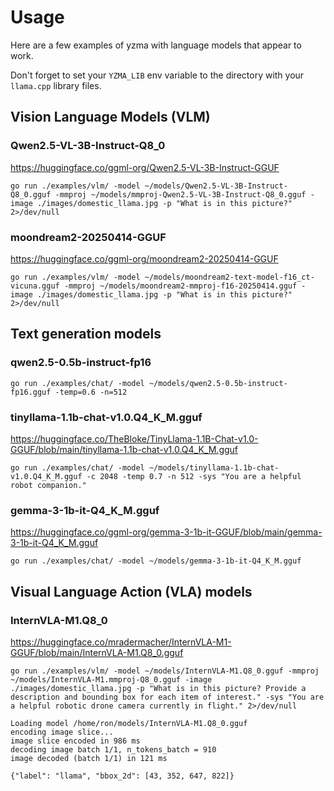 # Usage

Here are a few examples of yzma with language models that appear to work.

Don't forget to set your `YZMA_LIB` env variable to the directory with your `llama.cpp` library files.

## Vision Language Models (VLM)

### Qwen2.5-VL-3B-Instruct-Q8_0

https://huggingface.co/ggml-org/Qwen2.5-VL-3B-Instruct-GGUF

```
go run ./examples/vlm/ -model ~/models/Qwen2.5-VL-3B-Instruct-Q8_0.gguf -mmproj ~/models/mmproj-Qwen2.5-VL-3B-Instruct-Q8_0.gguf -image ./images/domestic_llama.jpg -p "What is in this picture?" 2>/dev/null
```

### moondream2-20250414-GGUF

https://huggingface.co/ggml-org/moondream2-20250414-GGUF

```
go run ./examples/vlm/ -model ~/models/moondream2-text-model-f16_ct-vicuna.gguf -mmproj ~/models/moondream2-mmproj-f16-20250414.gguf -image ./images/domestic_llama.jpg -p "What is in this picture?" 2>/dev/null
```

## Text generation models

### qwen2.5-0.5b-instruct-fp16

```
go run ./examples/chat/ -model ~/models/qwen2.5-0.5b-instruct-fp16.gguf -temp=0.6 -n=512
```

### tinyllama-1.1b-chat-v1.0.Q4_K_M.gguf

https://huggingface.co/TheBloke/TinyLlama-1.1B-Chat-v1.0-GGUF/blob/main/tinyllama-1.1b-chat-v1.0.Q4_K_M.gguf

```
go run ./examples/chat/ -model ~/models/tinyllama-1.1b-chat-v1.0.Q4_K_M.gguf -c 2048 -temp 0.7 -n 512 -sys "You are a helpful robot companion."
```

### gemma-3-1b-it-Q4_K_M.gguf

https://huggingface.co/ggml-org/gemma-3-1b-it-GGUF/blob/main/gemma-3-1b-it-Q4_K_M.gguf

```
go run ./examples/chat/ -model ~/models/gemma-3-1b-it-Q4_K_M.gguf
```

## Visual Language Action (VLA) models

### InternVLA-M1.Q8_0

https://huggingface.co/mradermacher/InternVLA-M1-GGUF/blob/main/InternVLA-M1.Q8_0.gguf

```
go run ./examples/vlm/ -model ~/models/InternVLA-M1.Q8_0.gguf -mmproj ~/models/InternVLA-M1.mmproj-Q8_0.gguf -image ./images/domestic_llama.jpg -p "What is in this picture? Provide a description and bounding box for each item of interest." -sys "You are a helpful robotic drone camera currently in flight." 2>/dev/null
```

```
Loading model /home/ron/models/InternVLA-M1.Q8_0.gguf
encoding image slice...
image slice encoded in 986 ms
decoding image batch 1/1, n_tokens_batch = 910
image decoded (batch 1/1) in 121 ms

{"label": "llama", "bbox_2d": [43, 352, 647, 822]}
```
